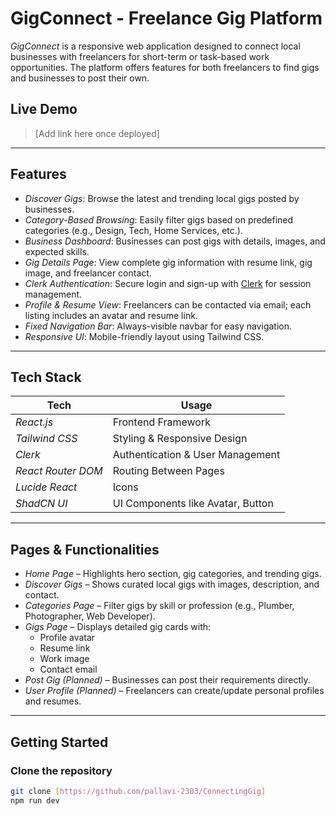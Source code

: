 # GigConnect - Freelance Gig Platform

*GigConnect* is a responsive web application designed to connect local businesses with freelancers for short-term or task-based work opportunities. The platform offers features for both freelancers to find gigs and businesses to post their own.

## Live Demo
> [Add link here once deployed]

---

## Features

- *Discover Gigs*: Browse the latest and trending local gigs posted by businesses.
- *Category-Based Browsing*: Easily filter gigs based on predefined categories (e.g., Design, Tech, Home Services, etc.).
- *Business Dashboard*: Businesses can post gigs with details, images, and expected skills.
- *Gig Details Page*: View complete gig information with resume link, gig image, and freelancer contact.
- *Clerk Authentication*: Secure login and sign-up with [Clerk](https://clerk.dev) for session management.
- *Profile & Resume View*: Freelancers can be contacted via email; each listing includes an avatar and resume link.
- *Fixed Navigation Bar*: Always-visible navbar for easy navigation.
- *Responsive UI*: Mobile-friendly layout using Tailwind CSS.

---

## Tech Stack

| Tech           | Usage                              |
|----------------|-------------------------------------|
| *React.js*   | Frontend Framework                  |
| *Tailwind CSS* | Styling & Responsive Design        |
| *Clerk*      | Authentication & User Management    |
| *React Router DOM* | Routing Between Pages         |
| *Lucide React* | Icons                             |
| *ShadCN UI*  | UI Components like Avatar, Button   |

---

## Pages & Functionalities

- *Home Page* – Highlights hero section, gig categories, and trending gigs.
- *Discover Gigs* – Shows curated local gigs with images, description, and contact.
- *Categories Page* – Filter gigs by skill or profession (e.g., Plumber, Photographer, Web Developer).
- *Gigs Page* – Displays detailed gig cards with:
  - Profile avatar
  - Resume link
  - Work image
  - Contact email
- *Post Gig (Planned)* – Businesses can post their requirements directly.
- *User Profile (Planned)* – Freelancers can create/update personal profiles and resumes.

---

## Getting Started

### Clone the repository

```bash
git clone [https://github.com/pallavi-2303/ConnectingGig]
npm run dev
